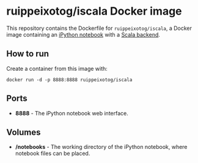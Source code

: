 # ruippeixotog/iscala Docker image

This repository contains the Dockerfile for `ruippeixotog/iscala`, a Docker image containing an [iPython notebook](http://ipython.org/notebook.html) with a [Scala backend](https://github.com/mattpap/IScala).

## How to run

Create a container from this image with:

```
docker run -d -p 8888:8888 ruippeixotog/iscala
```

## Ports

* **8888** - The iPython notebook web interface.

## Volumes

* **/notebooks** - The working directory of the iPython notebook, where notebook files can be placed.
